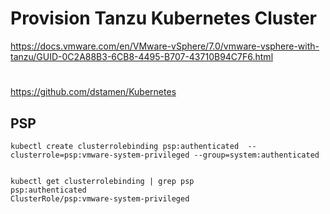 
# Provision Tanzu Kubernetes Cluster
https://docs.vmware.com/en/VMware-vSphere/7.0/vmware-vsphere-with-tanzu/GUID-0C2A88B3-6CB8-4495-B707-43710B94C7F6.html



# 
https://github.com/dstamen/Kubernetes



## PSP
```
kubectl create clusterrolebinding psp:authenticated  --clusterrole=psp:vmware-system-privileged --group=system:authenticated


kubectl get clusterrolebinding | grep psp
psp:authenticated                                                    ClusterRole/psp:vmware-system-privileged

```